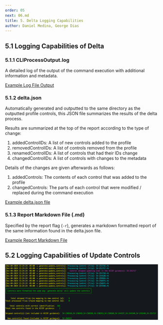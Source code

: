 ```yaml
---
order: 05
next: 06.md
title: 5. Delta Logging Capabilities
author: Daniel Medina, George Dias
---
```

## 5.1 Logging Capabilities of Delta


### 5.1.1 CLIProcessOutput.log

A detailed log of the output of the command execution with additional information and metadata. 

[Example Log File Output](../../assets/downloads/CliProcessOutput.log)

### 5.1.2 delta.json

Automatically generated and outputted to the same directory as the outputted profile controls, this JSON file summarizes the results of the delta process. 

Results are summarized at the top of the report according to the type of change:
1. addedControlIDs: A list of new controls added to the profile
2. removedControlIDs: A list of controls removed from the profile
3. renamedControlIDs: A list of controls that had their IDs change
4. changedControlIDs: A list of controls with changes to the metadata

Details of the changes are given afterwards as follows:

1. addedControls: The contents of each control that was added to the profile
2. changedControls: The parts of each control that were modified / replaced during the command execution

[Example delta.json file](../../assets/downloads/delta.json)

### 5.1.3 Report Markdown File (.md)

Specified by the report flag (`-r`), generates a markdown formatted report of the same information found in the delta.json file.

[Example Report Markdown File](../../assets/downloads/report)


## 5.2 Logging Capabilities of Update Controls

![Example Output from update_controls4delta](../../assets/img/update_controls4delta_output.png)